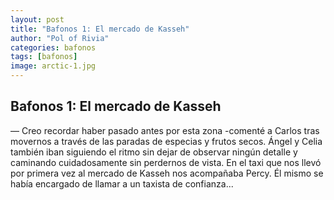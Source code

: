 ```yaml
---
layout: post
title: "Bafonos 1: El mercado de Kasseh"
author: "Pol of Rivia"
categories: bafonos
tags: [bafonos]
image: arctic-1.jpg
---
```


## Bafonos 1: El mercado de Kasseh

  — Creo recordar haber pasado antes por esta zona -comenté a Carlos tras movernos a través de las paradas de especias y frutos secos. Ángel y Celia también iban siguiendo el ritmo sin dejar de observar ningún detalle y caminando cuidadosamente sin perdernos de vista.
En el taxi que nos llevó por primera vez al mercado de Kasseh nos acompañaba Percy. Él mismo se había encargado de llamar a un taxista de confianza...
